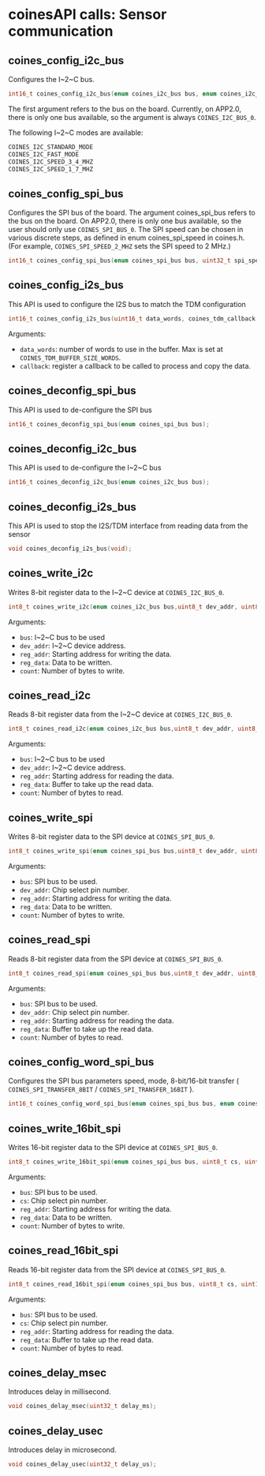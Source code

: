 # coinesAPI calls: Sensor communication

## coines_config_i2c_bus
Configures the I~2~C bus. 

```C
int16_t coines_config_i2c_bus(enum coines_i2c_bus bus, enum coines_i2c_mode i2c_mode);
```

The first argument refers to the bus on the board.
Currently, on APP2.0, there is only one bus available, so the argument is always `COINES_I2C_BUS_0`.

The following I~2~C modes are available:
```C
COINES_I2C_STANDARD_MODE
COINES_I2C_FAST_MODE
COINES_I2C_SPEED_3_4_MHZ
COINES_I2C_SPEED_1_7_MHZ
```

## coines_config_spi_bus
Configures the SPI bus of the board.
The argument coines_spi_bus refers to the bus on the board.
On APP2.0, there is only one bus available, so the user should only use `COINES_SPI_BUS_0`.
The SPI speed can be chosen in various discrete steps, as defined in enum coines_spi_speed in coines.h.
(For example, `COINES_SPI_SPEED_2_MHZ` sets the SPI speed to 2 MHz.)

```C
int16_t coines_config_spi_bus(enum coines_spi_bus bus, uint32_t spi_speed, enum coines_spi_mode spi_mode);
```

## coines_config_i2s_bus
This API is used to configure the I2S bus to match the TDM configuration

```C
int16_t coines_config_i2s_bus(uint16_t data_words, coines_tdm_callback callback);
```

Arguments:

- `data_words`: number of words to use in the buffer. Max is set at `COINES_TDM_BUFFER_SIZE_WORDS`.
- `callback`: register a callback to be called to process and copy the data.

## coines_deconfig_spi_bus
This API is used to de-configure the SPI bus

```C
int16_t coines_deconfig_spi_bus(enum coines_spi_bus bus);
```

## coines_deconfig_i2c_bus
This API is used to de-configure the I~2~C bus

```C
int16_t coines_deconfig_i2c_bus(enum coines_i2c_bus bus);
```

## coines_deconfig_i2s_bus
This API is used to stop the I2S/TDM interface from reading data from the sensor

```C
void coines_deconfig_i2s_bus(void);
```

## coines_write_i2c
Writes 8-bit register data to the I~2~C device at `COINES_I2C_BUS_0`.

```C
int8_t coines_write_i2c(enum coines_i2c_bus bus,uint8_t dev_addr, uint8_t reg_addr, uint8_t *reg_data, uint16_t count);
```

Arguments:

- `bus`: I~2~C bus to be used
- `dev_addr`: I~2~C device address.
- `reg_addr`: Starting address for writing the data.
- `reg_data`: Data to be written.
- `count`: Number of bytes to write.

## coines_read_i2c
Reads 8-bit register data from the I~2~C device at `COINES_I2C_BUS_0`.

```C
int8_t coines_read_i2c(enum coines_i2c_bus bus,uint8_t dev_addr, uint8_t reg_addr, uint8_t *reg_data, uint16_t count);
```

Arguments:

- `bus`: I~2~C bus to be used
- `dev_addr`: I~2~C device address.
- `reg_addr`: Starting address for reading the data.
- `reg_data`: Buffer to take up the read data.
- `count`: Number of bytes to read.

## coines_write_spi
Writes 8-bit register data to the SPI device at `COINES_SPI_BUS_0`.

```C
int8_t coines_write_spi(enum coines_spi_bus bus,uint8_t dev_addr, uint8_t reg_addr, uint8_t *reg_data, uint16_t count);
```

Arguments:

- `bus`: SPI bus to be used.
- `dev_addr`: Chip select pin number.
- `reg_addr`: Starting address for writing the data.
- `reg_data`: Data to be written.
- `count`: Number of bytes to write.

## coines_read_spi
Reads 8-bit register data from the SPI device at `COINES_SPI_BUS_0`.

```C
int8_t coines_read_spi(enum coines_spi_bus bus,uint8_t dev_addr, uint8_t reg_addr, uint8_t *reg_data, uint16_t count);
```

Arguments:

- `bus`: SPI bus to be used.
- `dev_addr`: Chip select pin number.
- `reg_addr`: Starting address for reading the data.
- `reg_data`: Buffer to take up the read data.
- `count`: Number of bytes to read.

## coines_config_word_spi_bus
Configures the SPI bus parameters speed, mode, 8-bit/16-bit transfer ( `COINES_SPI_TRANSFER_8BIT` / `COINES_SPI_TRANSFER_16BIT` ).

```C
int16_t coines_config_word_spi_bus(enum coines_spi_bus bus, enum coines_spi_speed spi_speed, enum coines_spi_mode spi_mode, enum coines_spi_transfer_bits spi_transfer_bits);
```

## coines_write_16bit_spi
Writes 16-bit register data to the SPI device at `COINES_SPI_BUS_0`.

```C
int8_t coines_write_16bit_spi(enum coines_spi_bus bus, uint8_t cs, uint16_t reg_addr, void *reg_data, uint16_t count);
```

Arguments:

- `bus`: SPI bus to be used.
- `cs`: Chip select pin number.
- `reg_addr`: Starting address for writing the data.
- `reg_data`: Data to be written.
- `count`: Number of bytes to write.

## coines_read_16bit_spi
Reads 16-bit register data from the SPI device at `COINES_SPI_BUS_0`.

```C
int8_t coines_read_16bit_spi(enum coines_spi_bus bus, uint8_t cs, uint16_t reg_addr, void *reg_data, uint16_t count);
```

Arguments:

- `bus`: SPI bus to be used.
- `cs`: Chip select pin number.
- `reg_addr`: Starting address for reading the data.
- `reg_data`: Buffer to take up the read data.
- `count`: Number of bytes to read.

## coines_delay_msec
Introduces delay in millisecond.

```C
void coines_delay_msec(uint32_t delay_ms);
```

## coines_delay_usec
Introduces delay in microsecond.

```C
void coines_delay_usec(uint32_t delay_us);
```
